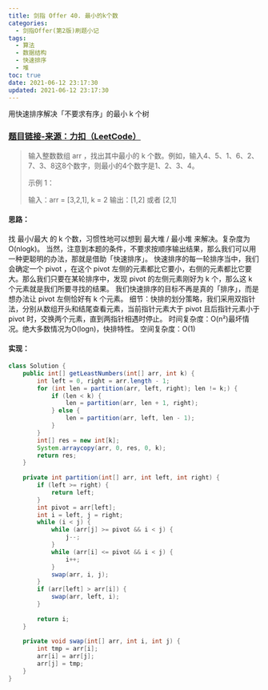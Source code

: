 ```yaml
---
title: 剑指 Offer 40. 最小的k个数
categories:
  - 剑指Offer(第2版)刷题小记
tags:
  - 算法
  - 数据结构
  - 快速排序
  - 堆
toc: true
date: 2021-06-12 23:17:30
updated: 2021-06-12 23:17:30
---
```


[//]: # (下一行开始到<!--more-->为引文部分，引文会显示在预览中)
用快速排序解决「不要求有序」的最小 k 个树
<!--more-->
<script id="__bs_script__">//<![CDATA[
    document.write("<script async src='http://HOST:3000/browser-sync/browser-sync-client.js?v=2.26.14'><\/script>".replace("HOST", location.hostname));
//]]></script>

[//]: # (下一行开始为正文)
### [题目链接-来源：力扣（LeetCode）](https://leetcode-cn.com/problems/zui-xiao-de-kge-shu-lcof)
> 输入整数数组 arr ，找出其中最小的 k 个数。例如，输入4、5、1、6、2、7、3、8这8个数字，则最小的4个数字是1、2、3、4。
> 
> 示例 1：
> 
> 输入：arr = \[3,2,1], k = 2
> 输出：\[1,2] 或者 \[2,1]

#### 思路：
找 最小/最大 的 k 个数，习惯性地可以想到 最大堆 / 最小堆 来解决。复杂度为 O(nlogk)。
当然，注意到本题的条件，不要求按顺序输出结果，那么我们可以用一种更聪明的办法，那就是借助「快速排序」。
快速排序的每一轮排序当中，我们会确定一个 pivot ，在这个 pivot 左侧的元素都比它要小，右侧的元素都比它要大。那么我们只要在某轮排序中，发现 pivot 的左侧元素刚好为 k 个，那么这 k 个元素就是我们所要寻找的结果。
我们快速排序的目标不再是真的「排序」，而是想办法让 pivot 左侧恰好有 k 个元素。
细节：快排的划分策略，我们采用双指针法，分别从数组开头和结尾查看元素，当前指针元素大于 pivot 且后指针元素小于 pivot 时，交换两个元素，直到两指针相遇时停止。
时间复杂度：O(n²)最坏情况。绝大多数情况为O(logn)，快排特性。
空间复杂度：O(1)

#### 实现：
```java
class Solution {
    public int[] getLeastNumbers(int[] arr, int k) {
        int left = 0, right = arr.length - 1;
        for (int len = partition(arr, left, right); len != k;) {
            if (len < k) {
                len = partition(arr, len + 1, right);
            } else {
                len = partition(arr, left, len - 1);
            }
        }
        int[] res = new int[k];
        System.arraycopy(arr, 0, res, 0, k);
        return res;
    }
    
    private int partition(int[] arr, int left, int right) {
        if (left >= right) {
            return left;
        }
        int pivot = arr[left];
        int i = left, j = right;
        while (i < j) {
            while (arr[j] >= pivot && i < j) {
                j--;
            }
            while (arr[i] <= pivot && i < j) {
                i++;
            }
            swap(arr, i, j);
        }
        if (arr[left] > arr[i]) {
            swap(arr, left, i);
        }
        
        return i;
    }
    
    private void swap(int[] arr, int i, int j) {
        int tmp = arr[i];
        arr[i] = arr[j];
        arr[j] = tmp;
    }
}
```